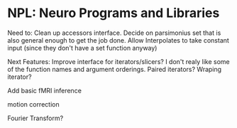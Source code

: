 NPL: Neuro Programs and Libraries
=======

Need to:
Clean up accessors interface. Decide on parsimonius set that is also general
enough to get the job done. Allow Interpolates to take constant input (since
they don't have a set function anyway)

Next Features:
Improve interface for iterators/slicers? I don't realy like some of the
function names and argument orderings.
Paired iterators? Wraping iterator?

Add basic fMRI inference

motion correction

Fourier Transform? 
